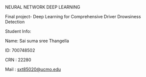 NEURAL  NETWORK DEEP LEARNING 

Final project- Deep Learning for Comprehensive Driver Drowsiness 
Detection  




Student Info:

Name: Sai suma sree Thangella

ID: 700748502

CRN : 22280

Mail : sxt85020@ucmo.edu



